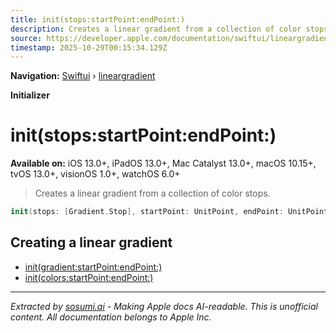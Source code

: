```yaml
---
title: init(stops:startPoint:endPoint:)
description: Creates a linear gradient from a collection of color stops.
source: https://developer.apple.com/documentation/swiftui/lineargradient/init(stops:startpoint:endpoint:)
timestamp: 2025-10-29T00:15:34.129Z
---
```


**Navigation:** [Swiftui](/documentation/swiftui) › [lineargradient](/documentation/swiftui/lineargradient)

**Initializer**

# init(stops:startPoint:endPoint:)

**Available on:** iOS 13.0+, iPadOS 13.0+, Mac Catalyst 13.0+, macOS 10.15+, tvOS 13.0+, visionOS 1.0+, watchOS 6.0+

> Creates a linear gradient from a collection of color stops.

```swift
init(stops: [Gradient.Stop], startPoint: UnitPoint, endPoint: UnitPoint)
```

## Creating a linear gradient

- [init(gradient:startPoint:endPoint:)](/documentation/swiftui/lineargradient/init(gradient:startpoint:endpoint:))
- [init(colors:startPoint:endPoint:)](/documentation/swiftui/lineargradient/init(colors:startpoint:endpoint:))

---

*Extracted by [sosumi.ai](https://sosumi.ai) - Making Apple docs AI-readable.*
*This is unofficial content. All documentation belongs to Apple Inc.*
